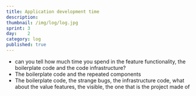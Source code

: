 ```yaml
---
title: Application development time
description: 
thumbnail: /img/log/log.jpg
sprint: 3
day:	2
category: log
published: true
---
```


- can you tell how much time you spend in the feature functionality, the boilerplate code and the code infrastructure?
- The boilerplate code and the repeated components
- The boilerplate code, the strange bugs, the infrastructure code, what about the value features, the visible, the one that is the project made of